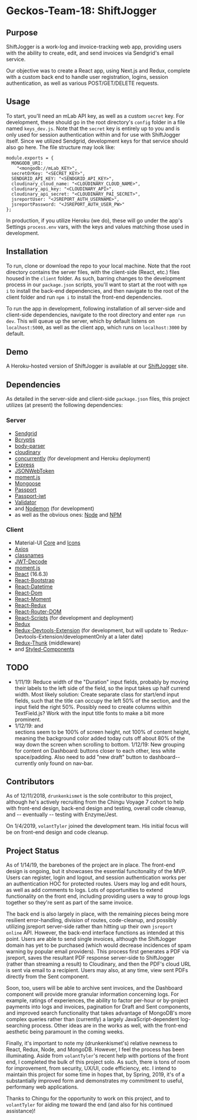 # Geckos-Team-18: ShiftJogger

## Purpose

ShiftJogger is a work-log and invoice-tracking web app, providing users with the ability to create, edit, and send invoices via Sendgrid's email service.

Our objective was to create a React app, using Next.js and Redux, complete with a custom back end to handle user registration, logins, session authentication, as well as various POST/GET/DELETE requests.

## Usage

To start, you'll need an mLab API key, as well as a custom `secret` key. For development, these should go in the root directory's `config` folder in a file named `keys_dev.js`. Note that the `secret` key is entirely up to you and is only used for session authentication within and for use with ShiftJogger itself. Since we utilized Sendgrid, development keys for that service should also go here. The file structure may look like:

```
module.exports = {
  MONGODB_URI:
    "<mongodb://mLab_KEY>",
  secretOrKey: "<SECRET_KEY>",
  SENDGRID_API_KEY: "<SENDGRID_API_KEY>",
  cloudinary_cloud_name: "<CLOUDINARY_CLOUD_NAME>",
  cloudinary_api_key: "<CLOUDINARY_API>",
  cloudinary_api_secret: "<CLOUDINARY_PAI_SECRET>",
  jsreportUser: "<JSREPORT_AUTH_USERNAME>",
  jsreportPassword: "<JSREPORT_AUTH_USER_PW>"
};
```

In production, if you utilize Heroku (we do), these will go under the app's Settings `process.env` vars, with the keys and values matching those used in development.

## Installation

To run, clone or download the repo to your local machine. Note that the root directory contains the server files, with the client-side (React, etc.) files housed in the `client` folder. As such, barring changes to the development process in our `package.json` scripts, you'll want to start at the root with `npm i` to install the back-end dependencies, and then navigate to the root of the client folder and run `npm i` to install the front-end dependencies.

To run the app in development, following installation of all server-side and client-side dependencies, navigate to the root directory and enter `npm run dev`. This will queue up the server, which by default listens on `localhost:5000`, as well as the client app, which runs on `localhost:3000` by default.

## Demo

A Heroku-hosted version of ShiftJogger is available at our [ShiftJogger](https://shift-jogger-app.herokuapp.com/) site.

## Dependencies

As detailed in the server-side and client-side `package.json` files, this project utilizes (at present) the following dependencies:

### Server

- [Sendgrid](https://www.npmjs.com/package/@sendgrid/mail)
- [Bcryptjs](https://www.npmjs.com/package/bcryptjs)
- [body-parser](https://www.npmjs.com/package/body-parser)
- [cloudinary](https://www.npmjs.com/package/cloudinary)
- [concurrently](https://www.npmjs.com/package/concurrently) (for development and Heroku deployment)
- [Express](https://www.npmjs.com/package/express)
- [JSONWebToken](https://www.npmjs.com/package/jsonwebtoken)
- [moment.js](https://www.npmjs.com/package/moment)
- [Mongoose](https://www.npmjs.com/package/mongoose)
- [Passport](https://www.npmjs.com/package/passport)
- [Passport-jwt](https://www.npmjs.com/package/passport-jwt)
- [Validator](https://www.npmjs.com/package/validator)
- and [Nodemon](https://www.npmjs.com/package/nodemon) (for development)
- as well as the obvious ones: [Node](https://www.npmjs.com/package/node) and [NPM](https://www.npmjs.com/package/npm)

### Client

- Material-UI [Core](https://www.npmjs.com/package/@material-ui/core) and [Icons](https://www.npmjs.com/package/@material-ui/icons)
- [Axios](https://www.npmjs.com/package/axios)
- [classnames](https://www.npmjs.com/package/classnames)
- [JWT-Decode](https://www.npmjs.com/package/jwt-decode)
- [moment.js](https://www.npmjs.com/package/moment)
- [React](https://www.npmjs.com/package/react) (16.6.3)
- [React-Bootstrap](https://www.npmjs.com/package/react-bootstrap)
- [React-Datetime](https://www.npmjs.com/package/react-datetime)
- [React-Dom](https://www.npmjs.com/package/react-dom)
- [React-Moment](https://www.npmjs.com/package/react-moment)
- [React-Redux](https://www.npmjs.com/package/react-redux)
- [React-Router-DOM](https://www.npmjs.com/package/react-router-dom)
- [React-Scripts](https://www.npmjs.com/package/react-scripts) (for development and deployment)
- [Redux](https://www.npmjs.com/package/redux)
- [Redux-Devtools-Extension](https://www.npmjs.com/package/redux-devtools-extension) (for development, but will update to `Redux-Devtools-Extension/developmentOnly at a later date)
- [Redux-Thunk](https://www.npmjs.com/package/redux-thunk) (middleware)
- and [Styled-Components](https://www.npmjs.com/package/styled-components)

## TODO

- 1/11/19: Reduce width of the "Duration" input fields, probably by moving their labels to the left side of the field, so the input takes up half currend width. Most likely solution: Create separate class for start/end input fields, such that the title can occupy the left 50% of the section, and the input field the right 50%. Possibly need to create columns within TextField.js? Work with the input title fonts to make a bit more prominent.
- 1/12/19: <body> and <div id="root"> sections seem to be 100% of screen height, not 100% of content height, meaning the background color added today cuts off about 80% of the way down the screen when scrolling to bottom.
  1/12/19: New grouping for content on Dashboard: buttons closer to each other, less white space/padding. Also need to add "new draft" button to dashboard--currently only found on nav-bar.

## Contributors

As of 12/11/2018, `drunkenkismet` is the sole contributor to this project, although he's actively recruiting from the Chingu Voyage 7 cohort to help with front-end design, back-end design and testing, overall code cleanup, and -- eventually -- testing with Enzyme/Jest.

On 1/4/2019, `volantTyler` joined the development team. His initial focus will be on front-end design and code cleanup.

## Project Status

As of 1/14/19, the barebones of the project are in place. The front-end design is ongoing, but it showcases the essential funcitonality of the MVP. Users can register, login and logout, and session authentication works per an authentication HOC for protected routes. Users may log and edit hours, as well as add comments to logs. Lots of opportunities to extend functionality on the front end, including providing users a way to group logs together so they're sent as part of the same invoice.

The back end is also largely in place, with the remaining pieces being more resilient error-handling, division of routes, code-cleanup, and possibly utilizing jsreport server-side rather than hitting up their own `jsreport online` API. However, the back-end interface functions as intended at this point. Users are able to send single invoices, although the ShiftJogger domain has yet to be purchased (which would decrease incidences of spam warning by popular email providers). This process first generates a PDF via jsreport, saves the resultant PDF response server-side to ShiftJogger (rather than streaming a result) to Cloudinary, and then the PDF's cloud URL is sent via email to a recipient. Users may also, at any time, view sent PDFs directly from the Sent component.

Soon, too, users will be able to archive sent invoices, and the Dashboard component will provide more granular information concerning logs. For example, ratings of experiences, the ability to factor per-hour or by-project payments into logs and invoices, pagination for Draft and Sent components, and improved search functionality that takes advantage of MongoDB's more complex queries rather than (currently) a largely JavaScript-dependent log-searching process. Other ideas are in the works as well, with the front-end aesthetic being paramount in the coming weeks.

Finally, it's important to note my (drunkenkismet's) relative newness to React, Redux, Node, and MongoDB. However, I feel the process has been illuminating. Aside from `volantTyler`'s recent help with portions of the front end, I completed the bulk of this project solo. As such, there is tons of room for improvement, from security, UX/UI, code efficiency, etc. I intend to maintain this project for some time in hopes that, by Spring, 2019, it's of a substantially improved form and demonstrates my commitment to useful, performany web applications.

Thanks to Chingu for the opportunity to work on this project, and to `volantTyler` for aiding me toward the end (and also for his continued assistance)!
